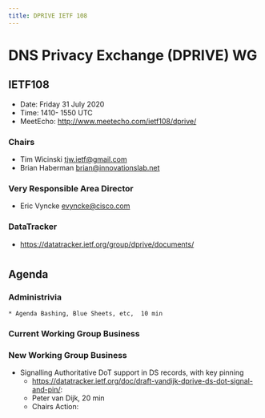 ```yaml
---
title: DPRIVE IETF 108
---
```

# DNS Privacy Exchange (DPRIVE) WG
## IETF108 

* Date: Friday 31 July 2020
* Time: 1410- 1550 UTC
* MeetEcho: http://www.meetecho.com/ietf108/dprive/

### Chairs
* Tim Wicinski tjw.ietf@gmail.com
* Brian Haberman brian@innovationslab.net

### Very Responsible Area Director
* Eric Vyncke evyncke@cisco.com

### DataTracker
* https://datatracker.ietf.org/group/dprive/documents/

#
## Agenda

### Administrivia
    * Agenda Bashing, Blue Sheets, etc,  10 min

### Current Working Group Business


### New Working Group Business

*   Signalling Authoritative DoT support in DS records, with key pinning  
    - https://datatracker.ietf.org/doc/draft-vandijk-dprive-ds-dot-signal-and-pin/:  
    - Peter van Dijk, 20 min
    - Chairs Action:
